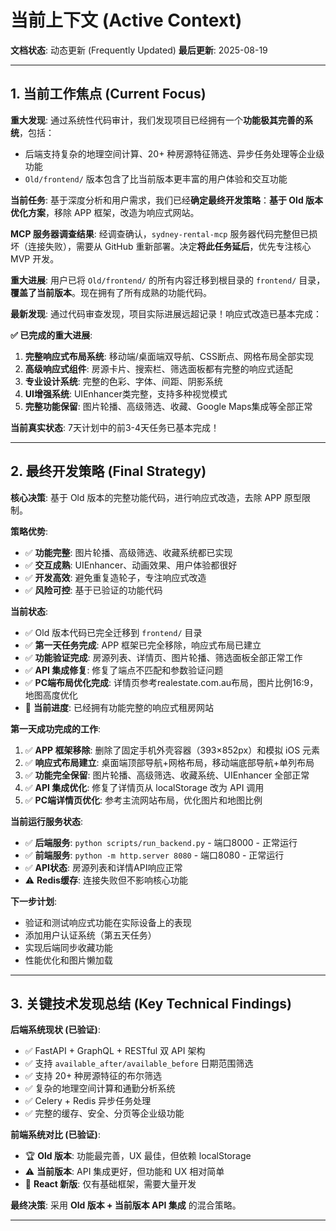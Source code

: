 # 当前上下文 (Active Context)

**文档状态**: 动态更新 (Frequently Updated)
**最后更新**: 2025-08-19

---

## 1. 当前工作焦点 (Current Focus)

**重大发现**: 通过系统性代码审计，我们发现项目已经拥有一个**功能极其完善的系统**，包括：
- 后端支持复杂的地理空间计算、20+ 种房源特征筛选、异步任务处理等企业级功能
- `Old/frontend/` 版本包含了比当前版本更丰富的用户体验和交互功能

**当前任务**: 基于深度分析和用户需求，我们已经**确定最终开发策略**：**基于 Old 版本优化方案**，移除 APP 框架，改造为响应式网站。

**MCP 服务器调查结果**: 经调查确认，`sydney-rental-mcp` 服务器代码完整但已损坏（连接失败），需要从 GitHub 重新部署。决定**将此任务延后**，优先专注核心 MVP 开发。

**重大进展**: 用户已将 `Old/frontend/` 的所有内容迁移到根目录的 `frontend/` 目录，**覆盖了当前版本**。现在拥有了所有成熟的功能代码。

**最新发现**: 通过代码审查发现，项目实际进展远超记录！响应式改造已基本完成：

**✅ 已完成的重大进展**:
1. **完整响应式布局系统**: 移动端/桌面端双导航、CSS断点、网格布局全部实现
2. **高级响应式组件**: 房源卡片、搜索栏、筛选面板都有完整的响应式适配
3. **专业设计系统**: 完整的色彩、字体、间距、阴影系统
4. **UI增强系统**: UIEnhancer类完整，支持多种视觉模式
5. **完整功能保留**: 图片轮播、高级筛选、收藏、Google Maps集成等全部正常

**当前真实状态**: 7天计划中的前3-4天任务已基本完成！

---

## 2. 最终开发策略 (Final Strategy)

**核心决策**: 基于 Old 版本的完整功能代码，进行响应式改造，去除 APP 原型限制。

**策略优势**:
- ✅ **功能完整**: 图片轮播、高级筛选、收藏系统都已实现
- ✅ **交互成熟**: UIEnhancer、动画效果、用户体验都很好
- ✅ **开发高效**: 避免重复造轮子，专注响应式改造
- ✅ **风险可控**: 基于已验证的功能代码

**当前状态**:
- ✅ Old 版本代码已完全迁移到 `frontend/` 目录
- ✅ **第一天任务完成**: APP 框架已完全移除，响应式布局已建立
- ✅ **功能验证完成**: 房源列表、详情页、图片轮播、筛选面板全部正常工作
- ✅ **API 集成修复**: 修复了端点不匹配和参数验证问题
- ✅ **PC端布局优化完成**: 详情页参考realestate.com.au布局，图片比例16:9，地图高度优化
- 🎯 **当前进度**: 已经拥有功能完整的响应式租房网站

**第一天成功完成的工作**:
1.  ✅ **APP 框架移除**: 删除了固定手机外壳容器（393×852px）和模拟 iOS 元素
2.  ✅ **响应式布局建立**: 桌面端顶部导航+网格布局，移动端底部导航+单列布局
3.  ✅ **功能完全保留**: 图片轮播、高级筛选、收藏系统、UIEnhancer 全部正常
4.  ✅ **API 集成优化**: 修复了详情页从 localStorage 改为 API 调用
5.  ✅ **PC端详情页优化**: 参考主流网站布局，优化图片和地图比例

**当前运行服务状态**:
- ✅ **后端服务**: `python scripts/run_backend.py` - 端口8000 - 正常运行
- ✅ **前端服务**: `python -m http.server 8080` - 端口8080 - 正常运行
- ✅ **API状态**: 房源列表和详情API响应正常
- ⚠️ **Redis缓存**: 连接失败但不影响核心功能

**下一步计划**:
- 验证和测试响应式功能在实际设备上的表现
- 添加用户认证系统（第五天任务）
- 实现后端同步收藏功能
- 性能优化和图片懒加载

---

## 3. 关键技术发现总结 (Key Technical Findings)

**后端系统现状 (已验证)**:
- ✅ FastAPI + GraphQL + RESTful 双 API 架构
- ✅ 支持 `available_after/available_before` 日期范围筛选
- ✅ 支持 20+ 种房源特征的布尔筛选
- ✅ 复杂的地理空间计算和通勤分析系统
- ✅ Celery + Redis 异步任务处理
- ✅ 完整的缓存、安全、分页等企业级功能

**前端系统对比 (已验证)**:
- 🏆 **Old 版本**: 功能最完善，UX 最佳，但依赖 localStorage
- ⚠️ **当前版本**: API 集成更好，但功能和 UX 相对简单
- 🚧 **React 新版**: 仅有基础框架，需要大量开发

**最终决策**: 采用 **Old 版本 + 当前版本 API 集成** 的混合策略。

---
